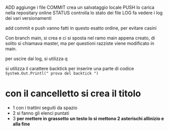 ADD aggiunge i file 
COMMIT crea un salvataggio locale 
PUSH lo carica nella repositary online
STATUS controlla lo stato dei file 
LOG fa vedere i log dei vari versionamenti 

add commit e push vanno fatti in questo esatto ordine, per evitare casini 

Con branch main, si crea e ci si sposta nel ramo main appena creato, di solito si chiamava master, ma per questioni razziste viene modificato in main.
 

 per uscire dal log, si utilizza q

 si utilizza il carattere backtick per inserire una parte di codice 
 ``` System.Out.Printl(" prova del backtick ") ``` 

# con il cancelletto si crea il titolo

- 1 con i trattini seguiti da spazio 
- 2 si fanno gli elenci puntati 
- 3 **per mettere in grassetto un testo lo si mettono 2 asterischi allinizio e alla fine**